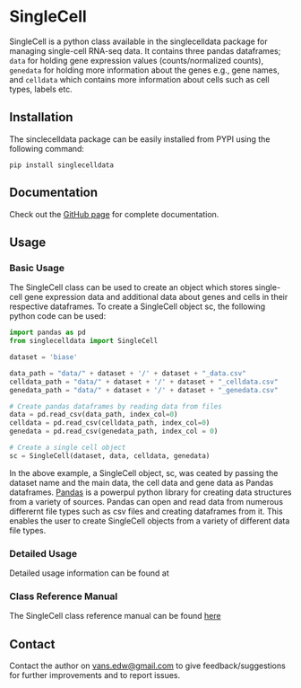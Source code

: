 # SingleCell

SingleCell is a python class available in the singlecelldata package for managing single-cell RNA-seq data. It contains three pandas dataframes; `data` for holding gene expression values (counts/normalized counts), `genedata` for holding more information about the genes e.g., gene names, and `celldata` which contains more information about cells such as cell types, labels etc.

## Installation

The sinclecelldata package can be easily installed from PYPI using the following command:

`pip install singlecelldata`

## Documentation

Check out the [GitHub page](https://edwinv87.github.io/singlecelldata) for complete documentation.

## Usage

### Basic Usage

The SingleCell class can be used to create an object which stores single-cell gene expression data and additional data about genes and cells in their respective dataframes. To create a SingleCell object sc, the following python code can be used:

```python
import pandas as pd
from singlecelldata import SingleCell

dataset = 'biase'

data_path = "data/" + dataset + '/' + dataset + "_data.csv"
celldata_path = "data/" + dataset + '/' + dataset + "_celldata.csv"
genedata_path = "data/" + dataset + '/' + dataset + "_genedata.csv"

# Create pandas dataframes by reading data from files
data = pd.read_csv(data_path, index_col=0)
celldata = pd.read_csv(celldata_path, index_col=0)
genedata = pd.read_csv(genedata_path, index_col = 0)

# Create a single cell object
sc = SingleCell(dataset, data, celldata, genedata)
```

In the above example, a SingleCell object, sc, was ceated by passing the dataset name and the main data, the cell data and gene data as Pandas dataframes. [Pandas](https://pandas.pydata.org/) is a powerpul python library for creating data structures from a variety of sources. Pandas can open and read data from numerous differernt file types such as csv files and creating dataframes from it. This enables the user to create SingleCell objects from a variety of different data file types.

### Detailed Usage

Detailed usage information can be found at

### Class Reference Manual

The SingleCell class reference manual can be found [here](docs/build/html/index.html)

## Contact

Contact the author on vans.edw@gmail.com to give feedback/suggestions for further improvements and to report issues.

